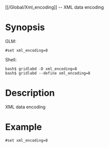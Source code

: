 [[/Global/Xml_encoding]] -- XML data encoding

# Synopsis
GLM:
~~~
#set xml_encoding=8
~~~
Shell:
~~~
bash$ gridlabd -D xml_encoding=8
bash$ gridlabd --define xml_encoding=8
~~~

# Description

XML data encoding

# Example

~~~
#set xml_encoding=8
~~~
